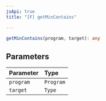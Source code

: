```yaml
---
jsApi: true
title: "[F] getMinContains"

---
```

```ts
getMinContains(program, target): any
```

## Parameters

| Parameter | Type |
| :------ | :------ |
| `program` | `Program` |
| `target` | `Type` |
